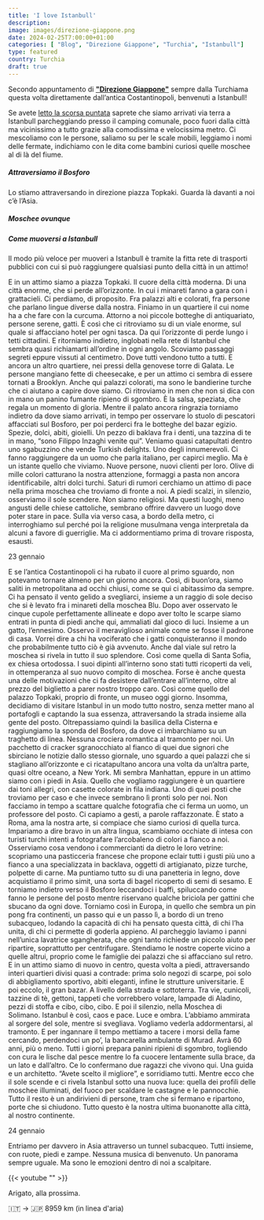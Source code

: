 ```yaml
---
title: 'I love Istanbull'
description: 
image: images/direzione-giappone.png
date: 2024-02-25T7:00:00+01:00
categories: [ "Blog", "Direzione Giappone", "Turchia", "Istanbull"]
type: featured   
country: Turchia
draft: true
---
```


Secondo appuntamento di **["Direzione Giappone"](/categories/direzione-giappone)** sempre dalla Turchiama questa volta direttamente dall’antica Costantinopoli, benvenuti a Istanbull! 

Se avete [letto la scorsa puntata](/blog/direzione-giappone-1-ultimi-giorni-in-europa) saprete che siamo arrivati via terra a Istanbull parcheggiando presso il camping comunale, poco fuori dalla città ma vicinissimo a tutto grazie alla comodissima e velocissima metro. Ci mescoliamo con le persone, saliamo su per le scale mobili, leggiamo i nomi delle fermate, indichiamo con le dita come bambini curiosi quelle moschee al di là del fiume. 

##### Attraversiamo il Bosforo

Lo stiamo attraversando in direzione piazza Topkaki. Guarda là davanti a noi c’è l’Asia.

##### Moschee ovunque

##### 

##### Come muoversi a Istanbull

Il modo più veloce per muoveri a Istanbull è tramite la fitta rete di trasporti pubblici con cui si può raggiungere qualsiasi punto della città in un attimo!

E in un attimo siamo a piazza Topkaki. Il cuore della città moderna. Di una città enorme, che si perde all’orizzonte. In cui i minareti fanno a gara con i grattacieli. Ci perdiamo, di proposito. Fra palazzi alti e colorati, fra persone che parlano lingue diverse dalla nostra. Finiamo in un quartiere il cui nome ha a che fare con la curcuma. Attorno a noi piccole botteghe di antiquariato, persone serene, gatti. È così che ci ritroviamo su di un viale enorme, sul quale si affacciano hotel per ogni tasca. Da qui l’orizzonte di perde lungo i tetti cittadini. 
E ritorniamo indietro, inglobati nella rete di Istanbul che sembra quasi richiamarti all’ordine in ogni angolo. Scoviamo passaggi segreti eppure vissuti al centimetro. Dove tutti vendono tutto a tutti. E ancora un altro quartiere, nei pressi della genovese torre di Galata. Le persone mangiano fette di cheesecake, e per un attimo ci sembra di essere tornati a Brooklyn. Anche qui palazzi colorati, ma sono le bandierine turche che ci aiutano a capire dove siamo. 
Ci ritroviamo in men che non si dica con in mano un panino fumante ripieno di sgombro. È la salsa, speziata, che regala un momento di gloria. Mentre il palato ancora ringrazia torniamo indietro da dove siamo arrivati, in tempo per osservare lo stuolo di pescatori affacciati sul Bosforo, per poi perderci fra le botteghe del bazar egizio. Spezie, dolci, abiti, gioielli. Un pezzo di baklava fra i denti, una tazzina di te in mano, “sono Filippo Inzaghi venite qui”. Veniamo quasi catapultati dentro uno sgabuzzino che vende Turkish delights. Uno degli innumerevoli. Ci fanno raggiungere da un uomo che parla italiano, per capirci meglio. Ma è un istante quello che viviamo. Nuove persone, nuovi clienti per loro. Olive di mille colori catturano la nostra attenzione, formaggi a pasta non ancora identificabile, altri dolci turchi. Saturi di rumori cerchiamo un attimo di pace nella prima moschea che troviamo di fronte a noi. A piedi scalzi, in silenzio, osserviamo il sole scendere. Non siamo religiosi. 
Ma questi luoghi, meno angusti delle chiese cattoliche, sembrano offrire davvero un luogo dove poter stare in pace. Sulla via verso casa, a bordo della metro, ci interroghiamo sul perché poi la religione musulmana venga interpretala da alcuni a favore di guerriglie. Ma ci addormentiamo prima di trovare risposta, esausti. 


23 gennaio 

E se l’antica Costantinopoli ci ha rubato il cuore al primo sguardo, non potevamo tornare almeno per un giorno ancora. Così, di buon’ora, siamo saliti in metropolitana ad occhi chiusi, come se qui ci abitassimo da sempre. Ci ha pensato il vento gelido a svegliarci, insieme a un raggio di sole deciso che si è levato fra i minareti della moschea Blu. Dopo aver osservato le cinque cupole perfettamente allineate e dopo aver tolto le scarpe siamo entrati in punta di piedi anche qui, ammaliati dal gioco di luci. Insieme a un gatto, l’ennesimo. Osservo il meraviglioso animale come se fosse il padrone di casa. 
Vorrei dire a chi ha vociferato che i gatti conquisteranno il mondo che probabilmente tutto ciò è già avvenuto. 
Anche dal viale sul retro la moschea si rivela in tutto il suo splendore. Così come quella di Santa Sofia, ex chiesa ortodossa. I suoi dipinti all’interno sono stati tutti ricoperti da veli, in ottemperanza al suo nuovo compito di moschea. 
Forse è anche questa una delle motivazioni che ci fa desistere dall’entrare all’interno, oltre al prezzo del biglietto a parer nostro troppo caro. 
Così come quello del palazzo Topkaki, proprio di fronte, un museo oggi giorno.
Insomma, decidiamo di visitare Istanbul in un modo tutto nostro, senza metter mano al portafogli e captando la sua essenza, attraversando la strada insieme alla gente del posto. Oltrepassiamo quindi la basilica della Cisterna e raggiungiamo la sponda del Bosforo, da dove ci imbarchiamo su un traghetto di linea. 
Nessuna crociera romantica al tramonto per noi. Un pacchetto di cracker sgranocchiato al fianco di quei due signori che sbirciano le notizie dallo stesso giornale, uno sguardo a quei palazzi che si stagliano all’orizzonte e ci ricatapultano ancora una volta da un’altra parte, quasi oltre oceano, a New York. 
Mi sembra Manhattan, eppure in un attimo siamo con i piedi in Asia. Quello che vogliamo raggiungere è un quartiere dai toni allegri, con casette colorate in fila indiana. Uno di quei posti che troviamo per caso e che invece sembrano lì pronti solo per noi. Non facciamo in tempo a scattare qualche fotografia che ci ferma un uomo, un professore del posto. 
Ci capiamo a gesti, a parole raffazzonate. È stato a Roma, ama la nostra arte, si compiace che siamo curiosi di quella turca. Impariamo a dire bravo in un altra lingua, scambiamo occhiate di intesa con turisti turchi intenti a fotografare l’arcobaleno di colori a fianco a noi. Osserviamo cosa vendono i commercianti da dietro le loro vetrine: scopriamo una pasticceria francese che propone eclair tutti i gusti più uno a fianco a una specializzata in backlava, oggetti di artigianato, pizze turche, polpette di carne. Ma puntiamo tutto su di una panetteria in legno, dove acquistiamo il primo simit, una sorta di bagel ricoperto di semi di sesamo. E torniamo indietro verso il Bosforo leccandoci i baffi, spiluccando come fanno le persone del posto mentre riservano qualche briciola per gattini che sbucano da ogni dove. Torniamo così in Europa, in quello che sembra un pin pong fra continenti, un passo qui e un passo lì, a bordo di un treno subacqueo, lodando la capacità di chi ha pensato questa città, di chi l’ha unita, di chi ci permette di goderla appieno. Al parcheggio laviamo i panni nell’unica lavatrice sgangherata, che ogni tanto richiede un piccolo aiuto per ripartire, soprattutto per centrifugare. Stendiamo le nostre coperte vicino a quelle altrui, proprio come le famiglie dei palazzi che si affacciano sul retro. 
E in un attimo siamo di nuovo in centro, questa volta a piedi, attraversando interi quartieri divisi quasi a contrade: prima solo negozi di scarpe, poi solo di abbigliamento sportivo, abiti eleganti, infine le strutture universitarie. E poi eccolo, il gran bazar. A livello della strada e sottoterra. Tra vie, cunicoli, tazzine di tè, gettoni, tappeti che vorrebbero volare, lampade di Aladino, pezzi di stoffa e cibo, cibo, cibo. 
E poi il silenzio, nella Moschea di Solimano. 
Istanbul è così, caos e pace. Luce e ombra. 
L’abbiamo ammirata al sorgere del sole, mentre si svegliava. Vogliamo vederla addormentarsi, al tramonto. 
E per ingannare il tempo mettiamo a tacere i morsi della fame cercando, perdendoci un po’, la bancarella ambulante di Murad. 
Avrà 60 anni, più o meno. Tutti i giorni prepara panini ripieni di sgombro, togliendo con cura le lische dal pesce mentre lo fa cuocere lentamente sulla brace, da un lato e dall’altro. Ce lo confermano due ragazzi che vivono qui. Una guida e un architetto. “Avete scelto il migliore”, e sorridiamo tutti. 
Mentre ecco che il sole scende e ci rivela Istanbul sotto una nuova luce: quella dei profili delle moschee illuminati, del fuoco per scaldare le castagne e le pannocchie. Tutto il resto è un andirivieni di persone, tram che si fermano e ripartono, porte che si chiudono. 
Tutto questo è la nostra ultima buonanotte alla città, al nostro continente. 

24 gennaio

Entriamo per davvero in Asia attraverso un tunnel subacqueo. Tutti insieme, con ruote, piedi e zampe. 
Nessuna musica di benvenuto. Un panorama sempre uguale. Ma sono le emozioni dentro di noi a scalpitare. 

{{< youtube "" >}}

Arigato, alla prossima.

🇮🇹 → 🇯🇵 8959 km (in linea d'aria)